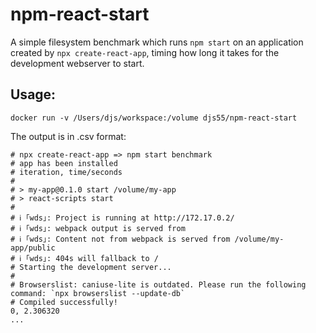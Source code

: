 # npm-react-start

A simple filesystem benchmark which runs `npm start` on an application
created by `npx create-react-app`, timing how long it takes for the development
webserver to start.

## Usage:

```
docker run -v /Users/djs/workspace:/volume djs55/npm-react-start
```

The output is in .csv format:
```
# npx create-react-app => npm start benchmark
# app has been installed
# iteration, time/seconds
#
# > my-app@0.1.0 start /volume/my-app
# > react-scripts start
#
# ℹ ｢wds｣: Project is running at http://172.17.0.2/
# ℹ ｢wds｣: webpack output is served from
# ℹ ｢wds｣: Content not from webpack is served from /volume/my-app/public
# ℹ ｢wds｣: 404s will fallback to /
# Starting the development server...
#
# Browserslist: caniuse-lite is outdated. Please run the following command: `npx browserslist --update-db`
# Compiled successfully!
0, 2.306320
...
```